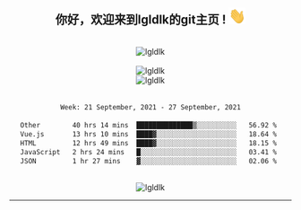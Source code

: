 <div align="center">
<h2> 你好，欢迎来到lgldlk的git主页 ! <img src="https://github.com/lgldlk/lgldlk/blob/main/gifs/Hi.gif" width="30px"></h2>
</div>

<div align="center">
 </br>
 <img src="http://aiitapp.cn:8091/?color=rgba(37,144,118,1)&shadowColor=rgba(12,16,20,1)&fontSize=120&&shadowOffsetX=9&shadowOffsetY=11" height="26px" alt="lgldlk" />
 </br>

   </br>
 <img src="https://github-readme-stats.vercel.app/api?username=lgldlk&show_icons=true&theme=gotham&locale=cn" alt="lgldlk" />
 

</br>

<img  src="http://github-readme-stats.vercel.app/api/top-langs/?username=lgldlk&show_icons=true&theme=gotham&locale=cn&layout=compact" alt="lgldlk"/>  
</br>
</br>

<!--START_SECTION:waka-->
```text
Week: 21 September, 2021 - 27 September, 2021

Other        40 hrs 14 mins  ██████████████▒░░░░░░░░░░   56.92 % 
Vue.js       13 hrs 10 mins  ████▓░░░░░░░░░░░░░░░░░░░░   18.64 % 
HTML         12 hrs 49 mins  ████▓░░░░░░░░░░░░░░░░░░░░   18.15 % 
JavaScript   2 hrs 24 mins   █░░░░░░░░░░░░░░░░░░░░░░░░   03.41 % 
JSON         1 hr 27 mins    ▓░░░░░░░░░░░░░░░░░░░░░░░░   02.06 % 
```
<!--END_SECTION:waka-->

 </br>
  <img src="https://visitor-badge.glitch.me/badge?page_id=lgldlk" alt="lgldlk" />

---

 

